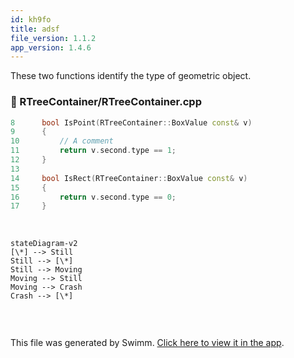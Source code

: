```yaml
---
id: kh9fo
title: adsf
file_version: 1.1.2
app_version: 1.4.6
---
```


These two functions identify the type of geometric object.
<!-- NOTE-swimm-snippet: the lines below link your snippet to Swimm -->
### 📄 RTreeContainer/RTreeContainer.cpp
```c++
8      bool IsPoint(RTreeContainer::BoxValue const& v)
9      {
10         // A comment
11         return v.second.type == 1;
12     }
13     
14     bool IsRect(RTreeContainer::BoxValue const& v)
15     {
16         return v.second.type == 0;
17     }
```

<br/>

<!--MERMAID {width:100}-->
```mermaid
stateDiagram-v2
[\*] --> Still
Still --> [\*]
Still --> Moving
Moving --> Still
Moving --> Crash
Crash --> [\*]


```
<!--MCONTENT {content: "stateDiagram-v2<br/>\n\\[\\*\\] \\-\\-\\> Still<br/>\nStill \\-\\-\\> \\[\\*\\]<br/>\nStill \\-\\-\\> Moving<br/>\nMoving \\-\\-\\> Still<br/>\nMoving \\-\\-\\> Crash<br/>\nCrash \\-\\-\\> \\[\\*\\]<br/>\n\n<br/>"} --->

<br/>

This file was generated by Swimm. [Click here to view it in the app](/repos/Z2l0aHViJTNBJTNBQm9vc3RHZW9tZXRyeUV4cGVyaW1lbnQlM0ElM0FNYXJrVlRlY2g=/docs/kh9fo).
